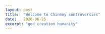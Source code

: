 ```yaml
---
layout: post
title:  "Welcome to Chinmoy controversies"
date:   2020-06-25
excerpt: "god creation humanity"
---
```


